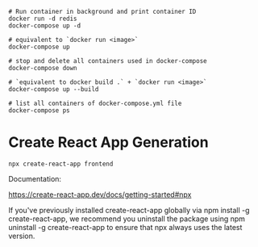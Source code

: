 ```shell
# Run container in background and print container ID
docker run -d redis
docker-compose up -d

# equivalent to `docker run <image>`
docker-compose up

# stop and delete all containers used in docker-compose
docker-compose down

# `equivalent to docker build .` + `docker run <image>`
docker-compose up --build

# list all containers of docker-compose.yml file
docker-compose ps
```

# Create React App Generation

```
npx create-react-app frontend
```

Documentation:

https://create-react-app.dev/docs/getting-started#npx

If you've previously installed create-react-app globally via npm install -g create-react-app, we recommend you uninstall the package using npm uninstall -g create-react-app to ensure that npx always uses the latest version.
